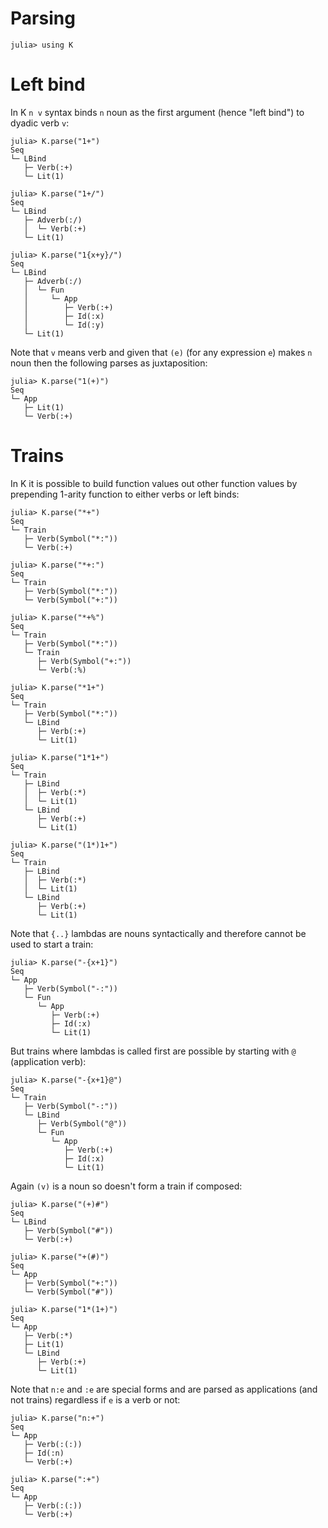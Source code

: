 # Parsing

    julia> using K

# Left bind

In K `n v` syntax binds `n` noun as the first argument (hence "left bind") to
dyadic verb `v`:

    julia> K.parse("1+")
    Seq
    └─ LBind
       ├─ Verb(:+)
       └─ Lit(1)

    julia> K.parse("1+/")
    Seq
    └─ LBind
       ├─ Adverb(:/)
       │  └─ Verb(:+)
       └─ Lit(1)

    julia> K.parse("1{x+y}/")
    Seq
    └─ LBind
       ├─ Adverb(:/)
       │  └─ Fun
       │     └─ App
       │        ├─ Verb(:+)
       │        ├─ Id(:x)
       │        └─ Id(:y)
       └─ Lit(1)

Note that `v` means verb and given that `(e)` (for any expression `e`) makes `n`
noun then the following parses as juxtaposition:

    julia> K.parse("1(+)")
    Seq
    └─ App
       ├─ Lit(1)
       └─ Verb(:+)

# Trains

In K it is possible to build function values out other function values by
prepending 1-arity function to either verbs or left binds:

    julia> K.parse("*+")
    Seq
    └─ Train
       ├─ Verb(Symbol("*:"))
       └─ Verb(:+)

    julia> K.parse("*+:")
    Seq
    └─ Train
       ├─ Verb(Symbol("*:"))
       └─ Verb(Symbol("+:"))

    julia> K.parse("*+%")
    Seq
    └─ Train
       ├─ Verb(Symbol("*:"))
       └─ Train
          ├─ Verb(Symbol("+:"))
          └─ Verb(:%)

    julia> K.parse("*1+")
    Seq
    └─ Train
       ├─ Verb(Symbol("*:"))
       └─ LBind
          ├─ Verb(:+)
          └─ Lit(1)

    julia> K.parse("1*1+")
    Seq
    └─ Train
       ├─ LBind
       │  ├─ Verb(:*)
       │  └─ Lit(1)
       └─ LBind
          ├─ Verb(:+)
          └─ Lit(1)

    julia> K.parse("(1*)1+")
    Seq
    └─ Train
       ├─ LBind
       │  ├─ Verb(:*)
       │  └─ Lit(1)
       └─ LBind
          ├─ Verb(:+)
          └─ Lit(1)

Note that `{..}` lambdas are nouns syntactically and therefore cannot be used to
start a train:

    julia> K.parse("-{x+1}")
    Seq
    └─ App
       ├─ Verb(Symbol("-:"))
       └─ Fun
          └─ App
             ├─ Verb(:+)
             ├─ Id(:x)
             └─ Lit(1)

But trains where lambdas is called first are possible by starting with `@`
(application verb):

    julia> K.parse("-{x+1}@")
    Seq
    └─ Train
       ├─ Verb(Symbol("-:"))
       └─ LBind
          ├─ Verb(Symbol("@"))
          └─ Fun
             └─ App
                ├─ Verb(:+)
                ├─ Id(:x)
                └─ Lit(1)

Again `(v)` is a noun so doesn't form a train if composed:

    julia> K.parse("(+)#")
    Seq
    └─ LBind
       ├─ Verb(Symbol("#"))
       └─ Verb(:+)

    julia> K.parse("+(#)")
    Seq
    └─ App
       ├─ Verb(Symbol("+:"))
       └─ Verb(Symbol("#"))

    julia> K.parse("1*(1+)")
    Seq
    └─ App
       ├─ Verb(:*)
       ├─ Lit(1)
       └─ LBind
          ├─ Verb(:+)
          └─ Lit(1)

Note that `n:e` and `:e` are special forms and are parsed as applications (and
not trains) regardless if `e` is a verb or not:

    julia> K.parse("n:+")
    Seq
    └─ App
       ├─ Verb(:(:))
       ├─ Id(:n)
       └─ Verb(:+)

    julia> K.parse(":+")
    Seq
    └─ App
       ├─ Verb(:(:))
       └─ Verb(:+)
